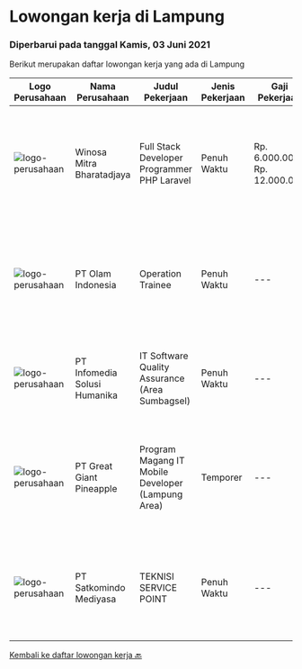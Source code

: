 
  # Lowongan kerja di Lampung

  ### Diperbarui pada tanggal Kamis, 03 Juni 2021

  Berikut merupakan daftar lowongan kerja yang ada di Lampung

  |Logo Perusahaan | Nama Perusahaan | Judul Pekerjaan | Jenis Pekerjaan | Gaji Pekerjaan | Lokasi | Deskripsi | Tanggal diunggah | Pranala |
  | -------------- | --------------- | --------------- | --------- | --------- | -------------- | ------- | ----------- | ----------- |
  |![logo-perusahaan](https://image-service-cdn.seek.com.au/cd823704551af28e73a2059691a6e200c86b8a5f/ee4dce1061f3f616224767ad58cb2fc751b8d2dc)|Winosa Mitra Bharatadjaya|Full Stack Developer Programmer PHP Laravel|Penuh Waktu|Rp. 6.000.000-Rp. 12.000.000|Lampung|Winosa Mitra is a young and fast growing Business consultancy and software development company based in Bandar Lampung. We are expanding and are...|Selasa, 01 Juni 2021|https://www.jobstreet.co.id/id/job/full-stack-developer-programmer-php-laravel-3536187?token=0~5f545048-f792-466e-a2b8-03e30303ef85&sectionRank=1&jobId=jobstreet-id-job-3536187|
|![logo-perusahaan](https://image-service-cdn.seek.com.au/1b3a5c94ec98d96bf4fb9ef908e05ea937216654/ee4dce1061f3f616224767ad58cb2fc751b8d2dc)|PT Olam Indonesia|Operation Trainee|Penuh Waktu|---|Bandar Lampung|POSITION SUMMARY This Operations Trainee Program is designed for Master Management University Fresh Graduates who want to learn and start their career...|Selasa, 18 Mei 2021|https://www.jobstreet.co.id/id/job/operation-trainee-3531485?token=0~5f545048-f792-466e-a2b8-03e30303ef85&sectionRank=2&jobId=jobstreet-id-job-3531485|
|![logo-perusahaan](https://image-service-cdn.seek.com.au/63373d162568ae23aa2bd2a36d347af5a9d4476e/ee4dce1061f3f616224767ad58cb2fc751b8d2dc)|PT Infomedia Solusi Humanika|IT Software Quality Assurance (Area Sumbagsel)|Penuh Waktu|---|Lampung|IT Software Quality Assurance Kualifikasi : Pendidikan minimal S1 Jurusan Teknik Informatika / Ilmu Komputer / Sistem Informasi / Sains &amp;...|Senin, 17 Mei 2021|https://www.jobstreet.co.id/id/job/it-software-quality-assurance-area-sumbagsel-3530949?token=0~5f545048-f792-466e-a2b8-03e30303ef85&sectionRank=3&jobId=jobstreet-id-job-3530949|
|![logo-perusahaan](https://image-service-cdn.seek.com.au/a9cfbe111d354fb1258d78b83041fd927add45ba/ee4dce1061f3f616224767ad58cb2fc751b8d2dc)|PT Great Giant Pineapple|Program Magang IT Mobile Developer (Lampung Area)|Temporer|---|Lampung|Role and Responsibility : Perform software development tasks and assist in the design and architecture of software applications individually or as a...|Rabu, 19 Mei 2021|https://www.jobstreet.co.id/id/job/program-magang-it-mobile-developer-lampung-area-3523794?token=0~5f545048-f792-466e-a2b8-03e30303ef85&sectionRank=4&jobId=jobstreet-id-job-3523794|
|![logo-perusahaan](https://image-service-cdn.seek.com.au/8980d02982123d474344b621e944243fa3960599/ee4dce1061f3f616224767ad58cb2fc751b8d2dc)|PT Satkomindo Mediyasa|TEKNISI SERVICE POINT|Penuh Waktu|---|Bandar Lampung|Kualifikasi : Usia minimal 18 tahun, maksimal 35 tahun Pendidikan min SMK Teknik Komputer Jaringan, Telekomunikasi Jurusan Transmisi Radio Memiliki...|Senin, 10 Mei 2021|https://www.jobstreet.co.id/id/job/teknisi-service-point-3528375?token=0~5f545048-f792-466e-a2b8-03e30303ef85&sectionRank=5&jobId=jobstreet-id-job-3528375|


  [Kembali ke daftar lowongan kerja 🔙](../README.md#daftar-lowongan-kerja)
  